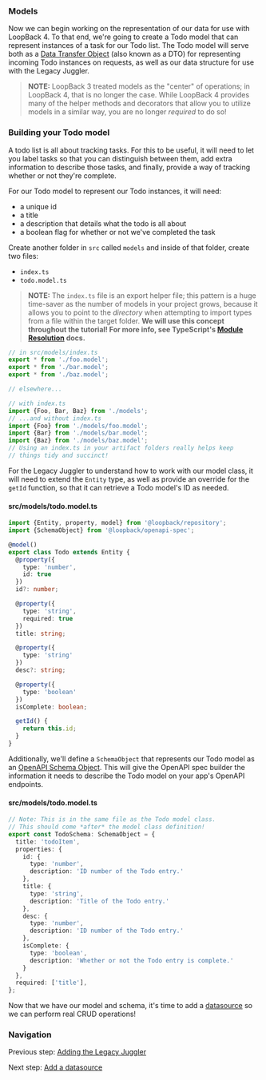 ### Models

Now we can begin working on the representation of our data for use with
LoopBack 4. To that end, we're going to create a Todo model that can represent
instances of a task for our Todo list. The Todo model will serve both as a
[Data Transfer Object](https://en.wikipedia.org/wiki/Data_transfer_object)
(also known as a DTO) for representing incoming Todo instances on requests,
as well as our data structure for use with the Legacy Juggler.

>**NOTE:** LoopBack 3 treated models as the "center" of operations; in
LoopBack 4, that is no longer the case. While LoopBack 4 provides many of the
helper methods and decorators that allow you to utilize models in a similar way,
you are no longer _required_ to do so!


### Building your Todo model

A todo list is all about tracking tasks. For this to be useful,
it will need to let you label tasks so that you can distinguish between them,
add extra information to describe those tasks, and finally, provide a way of
tracking whether or not they're complete.

For our Todo model to represent our Todo instances, it will need:
- a unique id
- a title
- a description that details what the todo is all about
- a boolean flag for whether or not we've completed the task

Create another folder in `src` called `models` and inside of that folder,
create two files:
- `index.ts`
- `todo.model.ts`

>**NOTE:**
The `index.ts` file is an export helper file; this pattern is a huge time-saver
as the number of models in your project grows, because it allows you to point
to the _directory_ when attempting to import types from a file within the target
folder. **We will use this concept throughout the tutorial! For more info,
see TypeScript's [Module Resolution](https://www.typescriptlang.org/docs/handbook/module-resolution.html) docs.**

```ts
// in src/models/index.ts
export * from './foo.model';
export * from './bar.model';
export * from './baz.model';

// elsewhere...

// with index.ts
import {Foo, Bar, Baz} from './models';
// ...and without index.ts
import {Foo} from './models/foo.model';
import {Bar} from './models/bar.model';
import {Baz} from './models/baz.model';
// Using an index.ts in your artifact folders really helps keep
// things tidy and succinct!
```

For the Legacy Juggler to understand how to work with our model class, it
will need to extend the `Entity` type, as well as provide an override for
the `getId` function, so that it can retrieve a Todo model's ID as needed.

#### src/models/todo.model.ts
```ts
import {Entity, property, model} from '@loopback/repository';
import {SchemaObject} from '@loopback/openapi-spec';

@model()
export class Todo extends Entity {
  @property({
    type: 'number',
    id: true
  })
  id?: number;

  @property({
    type: 'string',
    required: true
  })
  title: string;

  @property({
    type: 'string'
  })
  desc?: string;

  @property({
    type: 'boolean'
  })
  isComplete: boolean;

  getId() {
    return this.id;
  }
}
```

<!--
  TODO: Remove this section once v3 is live; ideally, this won't be required
  any longer!
-->
Additionally, we'll define a `SchemaObject` that represents our Todo model
as an [OpenAPI Schema Object](https://github.com/OAI/OpenAPI-Specification/blob/master/versions/3.0.0.md#schema-object).
This will give the OpenAPI spec builder the information it needs to describe the
Todo model on your app's OpenAPI endpoints.

#### src/models/todo.model.ts
```ts
// Note: This is in the same file as the Todo model class.
// This should come *after* the model class definition!
export const TodoSchema: SchemaObject = {
  title: 'todoItem',
  properties: {
    id: {
      type: 'number',
      description: 'ID number of the Todo entry.'
    },
    title: {
      type: 'string',
      description: 'Title of the Todo entry.'
    },
    desc: {
      type: 'number',
      description: 'ID number of the Todo entry.'
    },
    isComplete: {
      type: 'boolean',
      description: 'Whether or not the Todo entry is complete.'
    }
  },
  required: ['title'],
};
```

Now that we have our model and schema, it's time to add a
[datasource](datasource.md) so we can perform real CRUD operations!

### Navigation

Previous step: [Adding the Legacy Juggler](juggler.md)

Next step: [Add a datasource](datasource.md)
